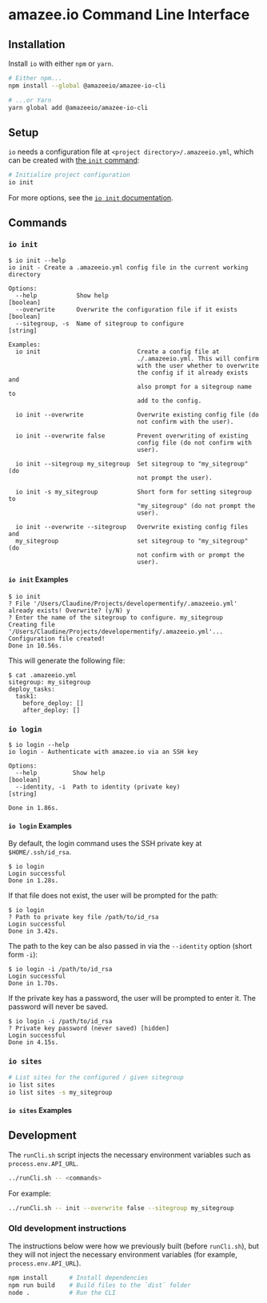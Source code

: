 # amazee.io Command Line Interface

## Installation

Install `io` with either `npm` or `yarn`.

```sh
# Either npm...
npm install --global @amazeeio/amazee-io-cli

# ...or Yarn
yarn global add @amazeeio/amazee-io-cli
```

## Setup

`io` needs a configuration file at `<project directory>/.amazeeio.yml`, which can be created with [the `init` command](#io-init):

```sh
# Initialize project configuration
io init
```

For more options, see the [`io init` documentation](#io-init).

## Commands

### `io init`

```text
$ io init --help
io init - Create a .amazeeio.yml config file in the current working
directory

Options:
  --help           Show help                                           [boolean]
  --overwrite      Overwrite the configuration file if it exists       [boolean]
  --sitegroup, -s  Name of sitegroup to configure                       [string]

Examples:
  io init                           Create a config file at
                                    ./.amazeeio.yml. This will confirm
                                    with the user whether to overwrite
                                    the config if it already exists and
                                    also prompt for a sitegroup name to
                                    add to the config.

  io init --overwrite               Overwrite existing config file (do
                                    not confirm with the user).

  io init --overwrite false         Prevent overwriting of existing
                                    config file (do not confirm with
                                    user).

  io init --sitegroup my_sitegroup  Set sitegroup to "my_sitegroup" (do
                                    not prompt the user).

  io init -s my_sitegroup           Short form for setting sitegroup to
                                    "my_sitegroup" (do not prompt the
                                    user).

  io init --overwrite --sitegroup   Overwrite existing config files and
  my_sitegroup                      set sitegroup to "my_sitegroup" (do
                                    not confirm with or prompt the
                                    user).
```

#### `io init` Examples

```text
$ io init
? File '/Users/Claudine/Projects/developermentify/.amazeeio.yml' already exists! Overwrite? (y/N) y
? Enter the name of the sitegroup to configure. my_sitegroup
Creating file '/Users/Claudine/Projects/developermentify/.amazeeio.yml'...
Configuration file created!
Done in 10.56s.
```

This will generate the following file:

```text
$ cat .amazeeio.yml
sitegroup: my_sitegroup
deploy_tasks:
  task1:
    before_deploy: []
    after_deploy: []
```

### `io login`

```text
$ io login --help
io login - Authenticate with amazee.io via an SSH key

Options:
  --help          Show help                                            [boolean]
  --identity, -i  Path to identity (private key)                        [string]

Done in 1.86s.
```

#### `io login` Examples

By default, the login command uses the SSH private key at `$HOME/.ssh/id_rsa`.

```text
$ io login
Login successful
Done in 1.28s.
```

If that file does not exist, the user will be prompted for the path:

```text
$ io login
? Path to private key file /path/to/id_rsa
Login successful
Done in 3.42s.
```

The path to the key can be also passed in via the `--identity` option (short form `-i`):

```text
$ io login -i /path/to/id_rsa
Login successful
Done in 1.70s.
```

If the private key has a password, the user will be prompted to enter it. The password will never be saved.

```text
$ io login -i /path/to/id_rsa
? Private key password (never saved) [hidden]
Login successful
Done in 4.15s.
```

### `io sites`

```sh
# List sites for the configured / given sitegroup
io list sites
io list sites -s my_sitegroup
```

#### `io sites` Examples

## Development

The `runCli.sh` script injects the necessary environment variables such as `process.env.API_URL`.

```sh
../runCli.sh -- <commands>
```

For example:

```sh
../runCli.sh -- init --overwrite false --sitegroup my_sitegroup
```

### Old development instructions

The instructions below were how we previously built (before `runCli.sh`), but they will not inject the necessary environment variables (for example, `process.env.API_URL`).

```sh
npm install      # Install dependencies
npm run build    # Build files to the `dist` folder
node .           # Run the CLI
```
